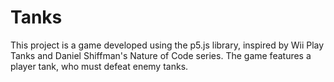 # Tanks

This project is a game developed using the p5.js library, inspired by Wii Play Tanks and Daniel Shiffman's Nature of Code series. 
The game features a player tank, who must defeat enemy tanks. 
